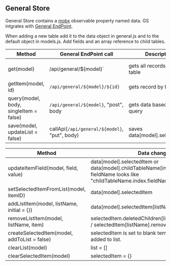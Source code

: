 ## General Store
General Store contains a [mobx](https://github.com/mobxjs/mobx) observable property named data. GS intgrates with [General EndPoint](https://github.com/andrewt3000/generalEndPoint).  

When adding a new table add it to the data object in general.js and to the default object in models.js. Add fields and an array reference to child tables.  

| Method | General EndPoint call | Description | Data changed
| --- | --- | --- | -- |
get(model) | /api/general/${model}` | gets all records for a table | data[model] properties: list, errorMessage and busy.
getItem(model, id) | `/api/general/${model}/${id}` | gets record by ID | data[model].selectedItem
query(model, body, singleItem = false) | `/api/general/${model}`, "post", body | gets data based on [jql](https://github.com/andrewt3000/generalEndPoint#jql) query |  sets data[model].selectedItem or data[model].list
save(model, updateList = false) | callApi(`/api/general/${model}`, "put", body) | saves data[model].selectedItem

| Method |  Data changed |  
| --- | --- |
updateItemField(model, field, value) | data[model].selectedItem or data[model].childTableName[index].fieldName where fieldName looks like "childTableName.index.fieldName 
setSelectedItemFromList(model, itemID) | data[model].selectedItem
addListItem(model, listName, initial = {}) | data[model].selectedItem[listName].push
removeListItem(model, listName, item) | selectedItem.deletedChildren[listName].push(item.ID) / selectedItem[listName].remove
createSelectedItem(model, addToList = false) | selectedItem is set to blank template and optionally added to list.
clearList(model) | list = []
clearSelectedItem(model) | selectedItem = {}
	


